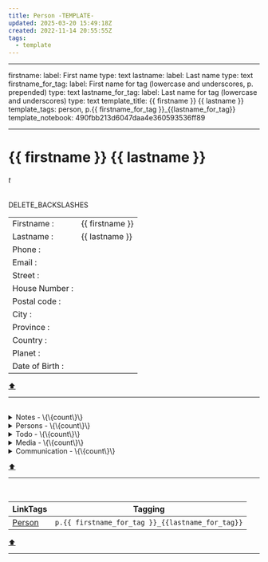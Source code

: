 ```yaml
---
title: Person -TEMPLATE-
updated: 2025-03-20 15:49:18Z
created: 2022-11-14 20:55:55Z
tags:
  - template
---
```


---
firstname:
  label: First name
  type: text
lastname:
 label: Last name
 type: text
firstname_for_tag:
  label: First name for tag (lowercase and underscores, p. prepended)
  type: text
lastname_for_tag:
 label: Last name for tag (lowercase and underscores)
 type: text
template_title: {{ firstname }} {{ lastname }}
template_tags: person, p.{{ firstname_for_tag }}_{{lastname_for_tag}}
template_notebook: 490fbb213d6047daa4e360593536ff89

---
# {{ firstname }} {{ lastname }}
###### t
DELETE_BACKSLASHES


|                | |
|------------------|---|
| Firstname     :| {{ firstname }} |
| Lastname      :| {{ lastname }} |
| Phone         :|  |
| Email         :|  |
| Street        :|  |
| House Number  :|  |
| Postal code   :|  |
| City          :|  |
| Province      :|  |
| Country       :|  |
| Planet        :|  |
| Date of Birth :|  |
[⬆️](#t)
***
<br>



<!-- note-overview-plugin
search: type:note -tag:person -tag:media -tag:communication tag:p.{{
  firstname_for_tag }}_{{lastname_for_tag}}
fields: title, image
alias: title AS Note, image AS Pic
sort: title DESC
details:
  open: false
  summary: Notes - \{\{count\}\}
-->
<details close>
<summary>Notes - \{\{count\}\}</summary>

| Note | Pic |
| --- | --- |
</details>
<!--endoverview-->

<!-- note-overview-plugin
search: tag:person tag:p.{{ firstname_for_tag }}_{{lastname_for_tag}}
fields: title, image
alias: title AS Person, image AS Pic
sort: title ASC
details:
  open: false
  summary: Persons - \{\{count\}\}
-->
<details close>
<summary>Persons - \{\{count\}\}</summary>

| Person | Pic |
| --- | --- |
</details>
<!--endoverview-->

<!-- note-overview-plugin
search: type:todo iscompleted:0 tag:p.{{ firstname_for_tag }}_{{lastname_for_tag}}
fields: title, tags
alias: title AS Todo, tags AS Context
sort: title ASC
details:
  open: false
  summary: Todo - \{\{count\}\}
-->
<details close>
<summary>Todo - \{\{count\}\}</summary>

| Todo | Context |
| --- | --- |
</details>
<!--endoverview-->

<!-- note-overview-plugin
search: tag:media tag:p.{{ firstname_for_tag }}_{{lastname_for_tag}}
fields: title
alias: title AS Media
sort: title ASC
details:
  open: false
  summary: Media - \{\{count\}\}
-->
<details close>
<summary>Media - \{\{count\}\}</summary>

| Media |
| --- |
</details>
<!--endoverview-->

<!-- note-overview-plugin
search: tag:communication tag:p.{{ firstname_for_tag }}_{{lastname_for_tag}}
fields: title
alias: title AS Communication
sort: title DESC
details:
  open: false
  summary: Communication - \{\{count\}\}
-->
<details close>
<summary>Communication - \{\{count\}\}</summary>

| Communication |
| --- |
</details>
<!--endoverview-->

[⬆️](#t)
***
<br>



| LinkTags | Tagging |
|-|-|
| [Person](../1.Mind/Person.md) | `p.{{ firstname_for_tag }}_{{lastname_for_tag}}` |
[⬆️](#t)
***
<br>